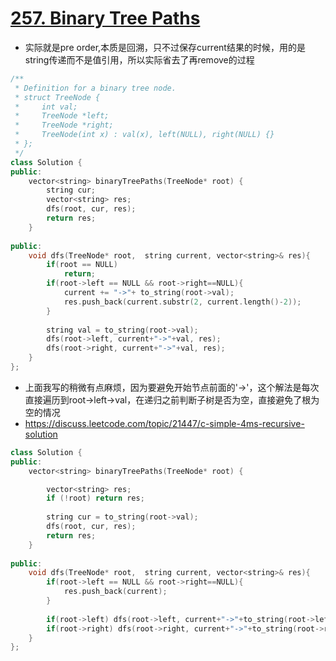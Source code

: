 # [257. Binary Tree Paths](https://leetcode.com/problems/binary-tree-paths/?tab=Solutions)
* 实际就是pre order,本质是回溯，只不过保存current结果的时候，用的是string传递而不是值引用，所以实际省去了再remove的过程

```C++
/**
 * Definition for a binary tree node.
 * struct TreeNode {
 *     int val;
 *     TreeNode *left;
 *     TreeNode *right;
 *     TreeNode(int x) : val(x), left(NULL), right(NULL) {}
 * };
 */
class Solution {
public:
    vector<string> binaryTreePaths(TreeNode* root) {
        string cur;
        vector<string> res;
        dfs(root, cur, res);
        return res;
    }
    
public:
    void dfs(TreeNode* root,  string current, vector<string>& res){
        if(root == NULL)
            return;
        if(root->left == NULL && root->right==NULL){
            current += "->"+ to_string(root->val);
            res.push_back(current.substr(2, current.length()-2));
        }
        
        string val = to_string(root->val);
        dfs(root->left, current+"->"+val, res);
        dfs(root->right, current+"->"+val, res);
    }
};

```


* 上面我写的稍微有点麻烦，因为要避免开始节点前面的'->'，这个解法是每次直接遍历到root->left->val，在递归之前判断子树是否为空，直接避免了根为空的情况
* https://discuss.leetcode.com/topic/21447/c-simple-4ms-recursive-solution

```C++
class Solution {
public:
    vector<string> binaryTreePaths(TreeNode* root) {

        vector<string> res;
        if (!root) return res;
        
        string cur = to_string(root->val);
        dfs(root, cur, res);
        return res;
    }
    
public:
    void dfs(TreeNode* root,  string current, vector<string>& res){
        if(root->left == NULL && root->right==NULL){
            res.push_back(current);
        }
        
        if(root->left) dfs(root->left, current+"->"+to_string(root->left->val), res);
        if(root->right) dfs(root->right, current+"->"+to_string(root->right->val), res);
    }
};
```
